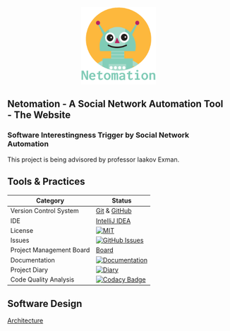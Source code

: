 <p align="center">
  <img src ="https://github.com/Netomation/Netomation/blob/master/res/Netomation%20Logo.png?raw=true" height="175px" width="170px"/>
</p>

## Netomation - A Social Network Automation Tool - The Website
### Software Interestingness Trigger by Social Network Automation

This project is being advisored by professor Iaakov Exman.


## Tools & Practices

|Category|Status|
|---|---|
| Version Control System| [Git](https://git-scm.com/) & [GitHub](https://github.com/) |
| IDE | [IntelliJ IDEA](https://www.jetbrains.com/idea/) |
| License | [![MIT](https://badges.frapsoft.com/os/mit/mit.svg?v=102)](https://github.com/ellerbrock/open-source-badge/) |
| Issues | [![GitHub Issues](https://img.shields.io/github/issues/Netomation/Netomation.svg)](https://github.com/Netomation/Netomation/issues) |
| Project Management Board| [Board](https://github.com/Netomation/Netomation/projects/1) |
| Documentation | [![Documentation](http://inch-ci.org/github/Netomation/Netomation.svg)](https://github.com/Netomation/Netomation/wiki/Documentation) |
| Project Diary | [![Diary](http://inch-ci.org/github/Netomation/Netomation.svg)](https://github.com/Netomation/Netomation/wiki/Diary) |
| Code Quality Analysis | [![Codacy Badge](https://api.codacy.com/project/badge/Grade/b8dd781c20654763b9faaa5ac1b9b93f)](https://www.codacy.com/app/Netomation/Netomation?utm_source=github.com&amp;utm_medium=referral&amp;utm_content=Netomation/Netomation&amp;utm_campaign=Badge_Grade) |


## Software Design

[Architecture](https://github.com/Netomation/Netomation/blob/master/res/Netomation_Architecture.png?raw=true)

